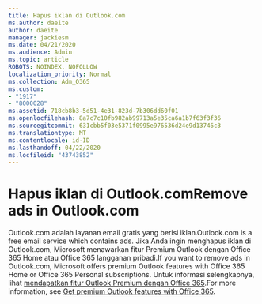```yaml
---
title: Hapus iklan di Outlook.com
ms.author: daeite
author: daeite
manager: jackiesm
ms.date: 04/21/2020
ms.audience: Admin
ms.topic: article
ROBOTS: NOINDEX, NOFOLLOW
localization_priority: Normal
ms.collection: Adm_O365
ms.custom:
- "1917"
- "8000028"
ms.assetid: 718cb8b3-5d51-4e31-823d-7b306dd60f01
ms.openlocfilehash: 8a7c7c10fb982ab99713a5e35ca6a1b7f63f3f36
ms.sourcegitcommit: 631cbb5f03e5371f0995e976536d24e9d13746c3
ms.translationtype: MT
ms.contentlocale: id-ID
ms.lasthandoff: 04/22/2020
ms.locfileid: "43743852"
---
```

# <a name="remove-ads-in-outlookcom"></a><span data-ttu-id="c3a61-102">Hapus iklan di Outlook.com</span><span class="sxs-lookup"><span data-stu-id="c3a61-102">Remove ads in Outlook.com</span></span>

<span data-ttu-id="c3a61-103">Outlook.com adalah layanan email gratis yang berisi iklan.</span><span class="sxs-lookup"><span data-stu-id="c3a61-103">Outlook.com is a free email service which contains ads.</span></span> <span data-ttu-id="c3a61-104">Jika Anda ingin menghapus iklan di Outlook.com, Microsoft menawarkan fitur Premium Outlook dengan Office 365 Home atau Office 365 langganan pribadi.</span><span class="sxs-lookup"><span data-stu-id="c3a61-104">If you want to remove ads in Outlook.com, Microsoft offers premium Outlook features with Office 365 Home or Office 365 Personal subscriptions.</span></span> <span data-ttu-id="c3a61-105">Untuk informasi selengkapnya, lihat [mendapatkan fitur Outlook Premium dengan Office 365](https://go.microsoft.com/fwlink/?linkid=872181).</span><span class="sxs-lookup"><span data-stu-id="c3a61-105">For more information, see [Get premium Outlook features with Office 365](https://go.microsoft.com/fwlink/?linkid=872181).</span></span>